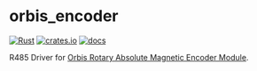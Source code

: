 # orbis_encoder
[![Rust](https://github.com/smilerobotics/orbis_encoder/actions/workflows/rust.yml/badge.svg)](https://github.com/smilerobotics/orbis_encoder/actions/workflows/rust.yml) [![crates.io](https://img.shields.io/crates/v/orbis_encoder.svg?logo=rust)](https://crates.io/crates/orbis_encoder) [![docs](https://docs.rs/orbis_encoder/badge.svg)](https://docs.rs/orbis_encoder)


R485 Driver for [Orbis Rotary Absolute Magnetic Encoder Module](https://www.rls.si/eng/orbis-true-absolute-rotary-encoder).

